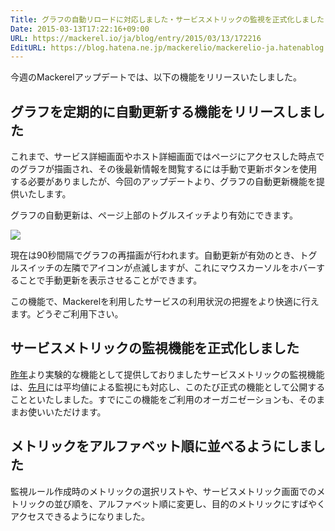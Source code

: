 ```yaml
---
Title: グラフの自動リロードに対応しました・サービスメトリックの監視を正式化しました・ほか
Date: 2015-03-13T17:22:16+09:00
URL: https://mackerel.io/ja/blog/entry/2015/03/13/172216
EditURL: https://blog.hatena.ne.jp/mackerelio/mackerelio-ja.hatenablog.mackerel.io/atom/entry/8454420450087986198
---
```


今週のMackerelアップデートでは、以下の機能をリリースいたしました。

## グラフを定期的に自動更新する機能をリリースしました

これまで、サービス詳細画面やホスト詳細画面ではページにアクセスした時点でのグラフが描画され、その後最新情報を閲覧するには手動で更新ボタンを使用する必要がありましたが、今回のアップデートより、グラフの自動更新機能を提供いたします。

グラフの自動更新は、ページ上部のトグルスイッチより有効にできます。

![](https://cdn-ak.f.st-hatena.com/images/fotolife/m/mackerelio/20150313/20150313171453.gif)

現在は90秒間隔でグラフの再描画が行われます。自動更新が有効のとき、トグルスイッチの左隣でアイコンが点滅しますが、これにマウスカーソルをホバーすることで手動更新を表示させることができます。

この機能で、Mackerelを利用したサービスの利用状況の把握をより快適に行えます。どうぞご利用下さい。

## サービスメトリックの監視機能を正式化しました

[昨年](https://mackerel.io/ja/blog/entry/2014/12/19/170400)より実験的な機能として提供しておりましたサービスメトリックの監視機能は、[先月](https://mackerel.io/ja/blog/entry/2015/02/20/151513)には平均値による監視にも対応し、このたび正式の機能として公開することといたしました。すでにこの機能をご利用のオーガニゼーションも、そのままお使いいただけます。

## メトリックをアルファベット順に並べるようにしました

監視ルール作成時のメトリックの選択リストや、サービスメトリック画面でのメトリックの並び順を、アルファベット順に変更し、目的のメトリックにすばやくアクセスできるようになりました。
